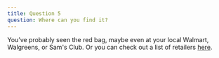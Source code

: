 ```yaml
---
title: Question 5
question: Where can you find it?
---
```


You’ve probably seen the red bag, maybe even at your local Walmart, Walgreens, or Sam's Club. Or you can check out a list of retailers <a href="http://www.popcornindiana.com/where-buy/" target="_blank">here</a>.
